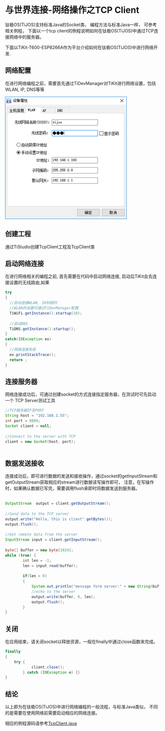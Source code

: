 #  与世界连接-网络操作之TCP Client

钛极OS(TiJOS)支持标准Java的Socket类， 编程方法与标准Java一样， 可参考相关例程， 下面以一个tcp client的例程说明如何在钛极OS(TiJOS)中通过TCP连接网络中的服务器。

下面以TiKit-T600-ESP8266A作为平台介绍如何在钛极OS(TiJOS)中进行网络开发.

## 网络配置

在进行网络编程之前，需要首先通过TiDevManager对TiKit进行网络设置，包括WLAN, IP, DNS等等

![network_settings](./img/network_settings.png)



## 创建工程

通过TiStudio创建TcpClient工程及TcpClient类



## 启动网络连接

在进行网络相关的编程之前, 首先需要在代码中启动网络连接, 启动后TiKit会去连接设置的无线路由,如果

```java
try
{
  //启动连接WLAN, 10秒超时
  //WLAN的设置可通过TiDevManager配置
  TiWiFi.getInstance().startup(10);

  //启动DNS
  TiDNS.getInstance().startup();
}
catch(IOException ex)
{
  //网络连接失败
  ex.printStackTrace();
  return ;
}
```



## 连接服务器

网络连接成功后，可通过创建socket的方式连接指定服务器，在测试时可先启动一个 TCP Server测试工具

```java
//TCP服务器IP及PORT
String host = "192.168.1.55";
int port = 8080;
Socket client = null;

//Connect to the server with TCP 
client = new Socket(host, port);
	
```



## 数据发送接收

连接成功后，即可进行数据的发送和接收操作，通过socket的getInputStream和getOutputStream获取相应的stream进行数据读写操作即可， 注意，在写操作时，如果确认数据已写完，需要调用flush来即时将数据发送到服务器。

```java

OutputStream  output = client.getOutputStream();
		
//Send data to the TCP server
output.write("Hello, this is client".getBytes());
output.flush();
			
//Get remote data from the server
InputStream input = client.getInputStream();
			
byte[] buffer = new byte[1024];
while (true) {
		int len = -1;
		len = input.read(buffer);
				
		if(len > 0)
		{
			System.out.println("message form server:" + new String(buffer, 0, len));
			//echo to the server
			output.write(buffer, 0, len);
			output.flush();
		}
}
```



## 关闭

在应用结束，请关闭socket以释放资源，一般在finally中通过close函数来完成。

```java
finally
{
	try {
			client.close();
		} catch (IOException e) {}
}
```

## 结论

以上即为在钛极OS(TiJOS)中进行网络编程的一般流程，与标准Java类似， 不同的是需要在使用网络前需要启动相应的网络连接。

相应的例程源码请参考[TcpClient.java](./src/TcpClient.java)